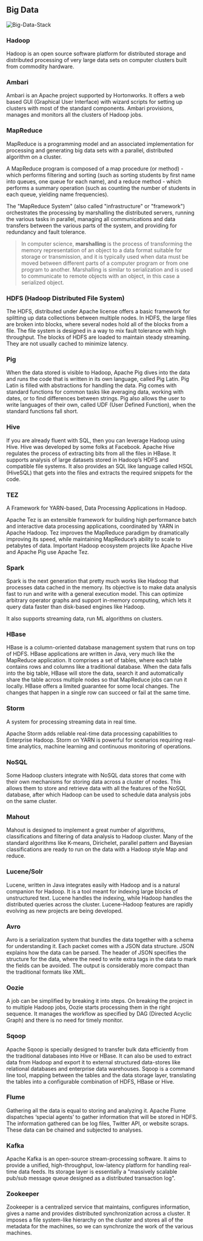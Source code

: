 ## Big Data

![Big-Data-Stack](https://vinkrish-notes.s3-us-west-2.amazonaws.com/img/Big-Data-Stack.jpg)

### Hadoop

Hadoop is an open source software platform for distributed storage and distributed processing of very large data sets on computer clusters built from commodity hardware.

### Ambari

Ambari is an Apache project supported by Hortonworks. It offers a web based GUI (Graphical User Interface) with wizard scripts for setting up clusters with most of the standard components. Ambari provisions, manages and monitors all the clusters of Hadoop jobs.

### MapReduce

MapReduce is a programming model and an associated implementation for processing and generating big data sets with a parallel, distributed algorithm on a cluster.

A MapReduce program is composed of a map procedure (or method) - which performs filtering and sorting (such as sorting students by first name into queues, one queue for each name), and a reduce method - which performs a summary operation (such as counting the number of students in each queue, yielding name frequencies). 

The "MapReduce System" (also called "infrastructure" or "framework") orchestrates the processing by marshalling the distributed servers, running the various tasks in parallel, managing all communications and data transfers between the various parts of the system, and providing for redundancy and fault tolerance.

> In computer science, **marshalling** is the process of transforming the memory representation of an object to a data format suitable for storage or transmission, and it is typically used when data must be moved between different parts of a computer program or from one program to another. Marshalling is similar to serialization and is used to communicate to remote objects with an object, in this case a serialized object.

### HDFS (Hadoop Distributed File System)

The HDFS, distributed under Apache license offers a basic framework for splitting up data collections between multiple nodes. In HDFS, the large files are broken into blocks, where several nodes hold all of the blocks from a file. The file system is designed in a way to mix fault tolerance with high throughput. The blocks of HDFS are loaded to maintain steady streaming. They are not usually cached to minimize latency.

### Pig

When the data stored is visible to Hadoop, Apache Pig dives into the data and runs the code that is written in its own language, called Pig Latin. Pig Latin is filled with abstractions for handling the data. Pig comes with standard functions for common tasks like averaging data, working with dates, or to find differences between strings. Pig also allows the user to write languages of their own, called UDF (User Defined Function), when the standard functions fall short.

### Hive

If you are already fluent with SQL, then you can leverage Hadoop using Hive. Hive was developed by some folks at Facebook. Apache Hive regulates the process of extracting bits from all the files in HBase. It supports analysis of large datasets stored in Hadoop’s HDFS and compatible file systems. It also provides an SQL like language called HSQL (HiveSQL) that gets into the files and extracts the required snippets for the code.

### TEZ

A Framework for YARN-based, Data Processing Applications in Hadoop.

Apache Tez is an extensible framework for building high performance batch and interactive data processing applications, coordinated by YARN in Apache Hadoop. Tez improves the MapReduce paradigm by dramatically improving its speed, while maintaining MapReduce’s ability to scale to petabytes of data. Important Hadoop ecosystem projects like Apache Hive and Apache Pig use Apache Tez.

### Spark

Spark is the next generation that pretty much works like Hadoop that processes data cached in the memory. Its objective is to make data analysis fast to run and write with a general execution model. This can optimize arbitrary operator graphs and support in-memory computing, which lets it query data faster than disk-based engines like Hadoop.

It also supports streaming data, run ML algorithms on clusters.

### HBase

HBase is a column-oriented database management system that runs on top of HDFS. HBase applications are written in Java, very much like the MapReduce application. It comprises a set of tables, where each table contains rows and columns like a traditional database. When the data falls into the big table, HBase will store the data, search it and automatically share the table across multiple nodes so that MapReduce jobs can run it locally. HBase offers a limited guarantee for some local changes. The changes that happen in a single row can succeed or fail at the same time.

### Storm

A system for processing streaming data in real time.

Apache Storm adds reliable real-time data processing capabilities to Enterprise Hadoop. Storm on YARN is powerful for scenarios requiring real-time analytics, machine learning and continuous monitoring of operations.

### NoSQL

Some Hadoop clusters integrate with NoSQL data stores that come with their own mechanisms for storing data across a cluster of nodes. This allows them to store and retrieve data with all the features of the NoSQL database, after which Hadoop can be used to schedule data analysis jobs on the same cluster.

### Mahout

Mahout is designed to implement a great number of algorithms, classifications and filtering of data analysis to Hadoop cluster. Many of the standard algorithms like K-means, Dirichelet, parallel pattern and Bayesian classifications are ready to run on the data with a Hadoop style Map and reduce.

### Lucene/Solr

Lucene, written in Java integrates easily with Hadoop and is a natural companion for Hadoop. It is a tool meant for indexing large blocks of unstructured text. Lucene handles the indexing, while Hadoop handles the distributed queries across the cluster. Lucene-Hadoop features are rapidly evolving as new projects are being developed.

### Avro

Avro is a serialization system that bundles the data together with a schema for understanding it. Each packet comes with a JSON data structure. JSON explains how the data can be parsed. The header of JSON specifies the structure for the data, where the need to write extra tags in the data to mark the fields can be avoided. The output is considerably more compact than the traditional formats like XML.

### Oozie

A job can be simplified by breaking it into steps. On breaking the project in to multiple Hadoop jobs, Oozie starts processing them in the right sequence. It manages the workflow as specified by DAG (Directed Acyclic Graph) and there is no need for timely monitor.

### Sqoop

Apache Sqoop is specially designed to transfer bulk data efficiently from the traditional databases into Hive or HBase. It can also be used to extract data from Hadoop and export it to external structured data-stores like relational databases and enterprise data warehouses. Sqoop is a command line tool, mapping between the tables and the data storage layer, translating the tables into a configurable combination of HDFS, HBase or Hive.

### Flume

Gathering all the data is equal to storing and analyzing it. Apache Flume dispatches ‘special agents’ to gather information that will be stored in HDFS. The information gathered can be log files, Twitter API, or website scraps. These data can be chained and subjected to analyses.

### Kafka

Apache Kafka is an open-source stream-processing software. It aims to provide a unified, high-throughput, low-latency platform for handling real-time data feeds. Its storage layer is essentially a "massively scalable pub/sub message queue designed as a distributed transaction log".

### Zookeeper

Zookeeper is a centralized service that maintains, configures information, gives a name and provides distributed synchronization across a cluster. It imposes a file system-like hierarchy on the cluster and stores all of the metadata for the machines, so we can synchronize the work of the various machines.
